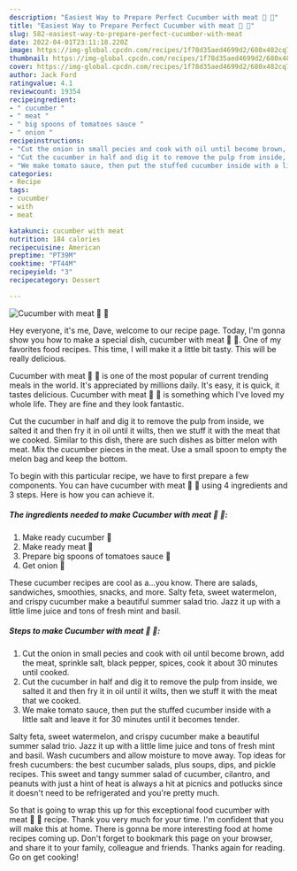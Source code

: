 ```yaml
---
description: "Easiest Way to Prepare Perfect Cucumber with meat 🍖 🥒"
title: "Easiest Way to Prepare Perfect Cucumber with meat 🍖 🥒"
slug: 582-easiest-way-to-prepare-perfect-cucumber-with-meat
date: 2022-04-01T23:11:18.220Z
image: https://img-global.cpcdn.com/recipes/1f78d35aed4699d2/680x482cq70/cucumber-with-meat-recipe-main-photo.jpg
thumbnail: https://img-global.cpcdn.com/recipes/1f78d35aed4699d2/680x482cq70/cucumber-with-meat-recipe-main-photo.jpg
cover: https://img-global.cpcdn.com/recipes/1f78d35aed4699d2/680x482cq70/cucumber-with-meat-recipe-main-photo.jpg
author: Jack Ford
ratingvalue: 4.1
reviewcount: 19354
recipeingredient:
- " cucumber "
- " meat "
- " big spoons of tomatoes sauce "
- " onion "
recipeinstructions:
- "Cut the onion in small pecies and cook with oil until become brown, add the meat, sprinkle salt, black pepper, spices, cook it about 30 minutes until cooked."
- "Cut the cucumber in half and dig it to remove the pulp from inside, we salted it and then fry it in oil until it wilts, then we stuff it with the meat that we cooked."
- "We make tomato sauce, then put the stuffed cucumber inside with a little salt and leave it for 30 minutes until it becomes tender."
categories:
- Recipe
tags:
- cucumber
- with
- meat

katakunci: cucumber with meat 
nutrition: 184 calories
recipecuisine: American
preptime: "PT39M"
cooktime: "PT44M"
recipeyield: "3"
recipecategory: Dessert

---
```



![Cucumber with meat 🍖 🥒](https://img-global.cpcdn.com/recipes/1f78d35aed4699d2/680x482cq70/cucumber-with-meat-recipe-main-photo.jpg)

Hey everyone, it's me, Dave, welcome to our recipe page. Today, I'm gonna show you how to make a special dish, cucumber with meat 🍖 🥒. One of my favorites food recipes. This time, I will make it a little bit tasty. This will be really delicious.

Cucumber with meat 🍖 🥒 is one of the most popular of current trending meals in the world. It's appreciated by millions daily. It's easy, it is quick, it tastes delicious. Cucumber with meat 🍖 🥒 is something which I've loved my whole life. They are fine and they look fantastic.

Cut the cucumber in half and dig it to remove the pulp from inside, we salted it and then fry it in oil until it wilts, then we stuff it with the meat that we cooked. Similar to this dish, there are such dishes as bitter melon with meat. Mix the cucumber pieces in the meat. Use a small spoon to empty the melon bag and keep the bottom.


To begin with this particular recipe, we have to first prepare a few components. You can have cucumber with meat 🍖 🥒 using 4 ingredients and 3 steps. Here is how you can achieve it.

<!--inarticleads1-->

##### The ingredients needed to make Cucumber with meat 🍖 🥒:

1. Make ready  cucumber 🥒
1. Make ready  meat 🍖
1. Prepare  big spoons of tomatoes sauce 🥫
1. Get  onion 🌰


These cucumber recipes are cool as a…you know. There are salads, sandwiches, smoothies, snacks, and more. Salty feta, sweet watermelon, and crispy cucumber make a beautiful summer salad trio. Jazz it up with a little lime juice and tons of fresh mint and basil. 

<!--inarticleads2-->

##### Steps to make Cucumber with meat 🍖 🥒:

1. Cut the onion in small pecies and cook with oil until become brown, add the meat, sprinkle salt, black pepper, spices, cook it about 30 minutes until cooked.
1. Cut the cucumber in half and dig it to remove the pulp from inside, we salted it and then fry it in oil until it wilts, then we stuff it with the meat that we cooked.
1. We make tomato sauce, then put the stuffed cucumber inside with a little salt and leave it for 30 minutes until it becomes tender.


Salty feta, sweet watermelon, and crispy cucumber make a beautiful summer salad trio. Jazz it up with a little lime juice and tons of fresh mint and basil. Wash cucumbers and allow moisture to move away. Top ideas for fresh cucumbers: the best cucumber salads, plus soups, dips, and pickle recipes. This sweet and tangy summer salad of cucumber, cilantro, and peanuts with just a hint of heat is always a hit at picnics and potlucks since it doesn&#39;t need to be refrigerated and you&#39;re pretty much. 

So that is going to wrap this up for this exceptional food cucumber with meat 🍖 🥒 recipe. Thank you very much for your time. I'm confident that you will make this at home. There is gonna be more interesting food at home recipes coming up. Don't forget to bookmark this page on your browser, and share it to your family, colleague and friends. Thanks again for reading. Go on get cooking!
